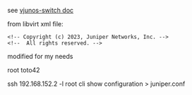 see [vjunos-switch doc](https://www.juniper.net/documentation/us/en/software/vjunos/vjunos-switch-kvm/topics/deploy-and-manage-vjunos-switch-onkvm.html)

from libvirt xml file:
```
<!-- Copyright (c) 2023, Juniper Networks, Inc. -->
<!--  All rights reserved. -->
```
modified for my needs

root toto42

ssh 192.168.152.2 -l root cli show configuration > juniper.conf
